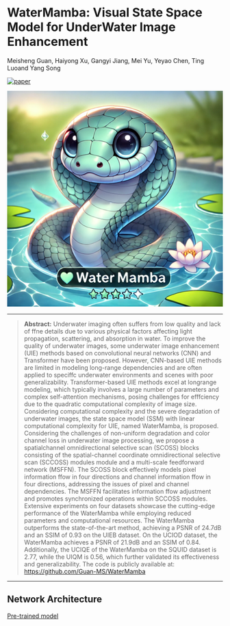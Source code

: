 # WaterMamba: Visual State Space Model for UnderWater Image Enhancement
Meisheng Guan, Haiyong Xu, Gangyi Jiang, Mei Yu, Yeyao Chen, Ting Luoand Yang Song

[![paper](https://img.shields.io/badge/arXiv-Paper-<COLOR>.svg)](https://arxiv.org/abs/2405.08419)

<img src="assets/model.png" alt="Demo" style="zoom🕙%;" />


<hr />

> **Abstract:** Underwater imaging often suffers from low quality and lack of ffne details due to various physical factors affecting light propagation, scattering, and absorption in water. To improve the quality of underwater images, some underwater image enhancement (UIE) methods based on convolutional neural networks (CNN) and Transformer have been proposed. However, CNN-based UIE methods are limited in modeling long-range dependencies and are often applied to speciffc underwater environments and scenes with poor generalizability. Transformer-based UIE methods excel at longrange modeling, which typically involves a large number of parameters and complex self-attention mechanisms, posing challenges for efffciency due to the quadratic computational complexity of image size. Considering computational complexity and the severe degradation of underwater images, the state space model (SSM) with linear computational complexity for UIE, named WaterMamba, is proposed. Considering the challenges of non-uniform degradation and color channel loss in underwater image processing, we propose a spatialchannel omnidirectional selective scan (SCOSS) blocks consisting of the spatial-channel coordinate omnidirectional selective scan (SCCOSS) modules module and a multi-scale feedforward network (MSFFN). The SCOSS block effectively models pixel information ffow in four directions and channel information ffow in four directions, addressing the issues of pixel and channel dependencies. The MSFFN facilitates information ffow adjustment and promotes synchronized operations within SCCOSS modules. Extensive experiments on four datasets showcase the cutting-edge performance of the WaterMamba while employing reduced parameters and computational resources. The WaterMamba outperforms the state-of-the-art method, achieving a PSNR of 24.7dB and an SSIM of 0.93 on the UIEB dataset. On the UCIOD dataset, the WaterMamba achieves a PSNR of 21.9dB and an SSIM of 0.84. Additionally, the UCIQE of the WaterMamba on the SQUID dataset is 2.77, while the UIQM is 0.56, which further validated its effectiveness and generalizability. The code is publicly available at: https://github.com/Guan-MS/WaterMamba

<hr />

## Network Architecture


[Pre-trained model](https://drive.google.com/drive/folders/1UPsBqRFNToAzvTeF-w66Wr41K3m6ZxH9?usp=sharing)
